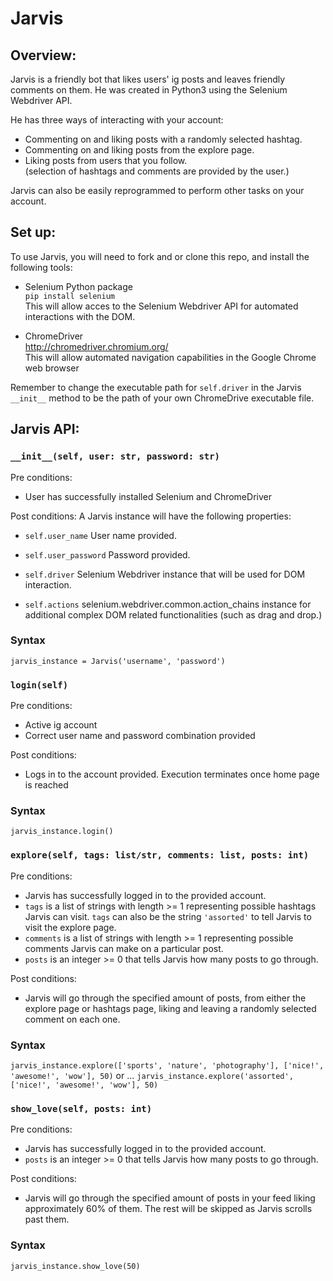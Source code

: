 # Jarvis

## Overview:

Jarvis is a friendly bot that likes users' ig posts and leaves friendly comments on them.
He was created in Python3 using the Selenium Webdriver API.

He has three ways of interacting with your account:

- Commenting on and liking posts with a randomly selected hashtag.
- Commenting on and liking posts from the explore page.
- Liking posts from users that you follow.<br/>
  (selection of hashtags and comments are provided by the user.)

Jarvis can also be easily reprogrammed to perform other tasks on your account.

## Set up:

To use Jarvis, you will need to fork and or clone this repo, and install the following tools:

- Selenium Python package<br/>
  `pip install selenium`<br/>
  This will allow acces to the Selenium Webdriver API for automated interactions with the DOM.

- ChromeDriver<br/>
  http://chromedriver.chromium.org/<br/>
  This will allow automated navigation capabilities in the Google Chrome web browser

Remember to change the executable path for `self.driver` in the Jarvis `__init__` method to be the path of your own ChromeDrive executable file.

## Jarvis API:

### `__init__(self, user: str, password: str)`

Pre conditions:

- User has successfully installed Selenium and ChromeDriver

Post conditions:
A Jarvis instance will have the following properties:

- `self.user_name`
  User name provided.

- `self.user_password`
  Password provided.

- `self.driver`
  Selenium Webdriver instance that will be used for DOM interaction.

- `self.actions`
  selenium.webdriver.common.action_chains instance for additional complex DOM related functionalities (such as drag and drop.)

### Syntax

`jarvis_instance = Jarvis('username', 'password')`
<br/>

### `login(self)`

Pre conditions:

- Active ig account
- Correct user name and password combination provided

Post conditions:

- Logs in to the account provided. Execution terminates once home page is reached

### Syntax

`jarvis_instance.login()`
<br/>

### `explore(self, tags: list/str, comments: list, posts: int)`

Pre conditions:

- Jarvis has successfully logged in to the provided account.
- `tags` is a list of strings with length >= 1 representing possible hashtags Jarvis can visit.
  `tags` can also be the string `'assorted'` to tell Jarvis to visit the explore page.
- `comments` is a list of strings with length >= 1 representing possible comments Jarvis can make on a particular post.
- `posts` is an integer >= 0 that tells Jarvis how many posts to go through.

Post conditions:

- Jarvis will go through the specified amount of posts, from either the explore page or hashtags page,
  liking and leaving a randomly selected comment on each one.

### Syntax

`jarvis_instance.explore(['sports', 'nature', 'photography'], ['nice!', 'awesome!', 'wow'], 50)` or ...
`jarvis_instance.explore('assorted', ['nice!', 'awesome!', 'wow'], 50)`
<br/>

### `show_love(self, posts: int)`

Pre conditions:

- Jarvis has successfully logged in to the provided account.
- `posts` is an integer >= 0 that tells Jarvis how many posts to go through.

Post conditions:

- Jarvis will go through the specified amount of posts in your feed liking approximately 60% of them.
  The rest will be skipped as Jarvis scrolls past them.

### Syntax

`jarvis_instance.show_love(50)`
<br/>

